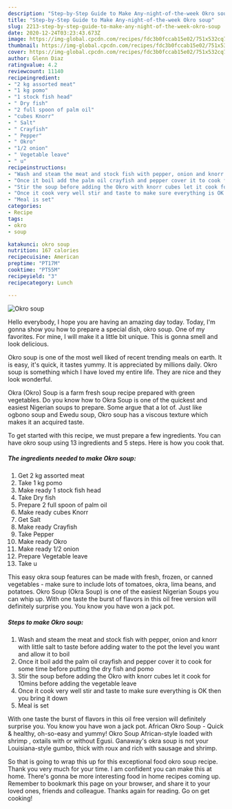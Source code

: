 ```yaml
---
description: "Step-by-Step Guide to Make Any-night-of-the-week Okro soup"
title: "Step-by-Step Guide to Make Any-night-of-the-week Okro soup"
slug: 2213-step-by-step-guide-to-make-any-night-of-the-week-okro-soup
date: 2020-12-24T03:23:43.673Z
image: https://img-global.cpcdn.com/recipes/fdc3b0fccab15e02/751x532cq70/okro-soup-recipe-main-photo.jpg
thumbnail: https://img-global.cpcdn.com/recipes/fdc3b0fccab15e02/751x532cq70/okro-soup-recipe-main-photo.jpg
cover: https://img-global.cpcdn.com/recipes/fdc3b0fccab15e02/751x532cq70/okro-soup-recipe-main-photo.jpg
author: Glenn Diaz
ratingvalue: 4.2
reviewcount: 11140
recipeingredient:
- "2 kg assorted meat"
- "1 kg pomo"
- "1 stock fish head"
- " Dry fish"
- "2 full spoon of palm oil"
- "cubes Knorr"
- " Salt"
- " Crayfish"
- " Pepper"
- " Okro"
- "1/2 onion"
- " Vegetable leave"
- " u"
recipeinstructions:
- "Wash and steam the meat and stock fish with pepper, onion and knorr with little salt to taste before adding water to the pot the level you want and allow it to boil"
- "Once it boil add the palm oil crayfish and pepper cover it to cook for some time before putting the dry fish and pomo"
- "Stir the soup before adding the Okro with knorr cubes let it cook for 10mins before adding the vegetable leave"
- "Once it cook very well stir and taste to make sure everything is OK then you bring it down"
- "Meal is set"
categories:
- Recipe
tags:
- okro
- soup

katakunci: okro soup 
nutrition: 167 calories
recipecuisine: American
preptime: "PT17M"
cooktime: "PT55M"
recipeyield: "3"
recipecategory: Lunch

---
```



![Okro soup](https://img-global.cpcdn.com/recipes/fdc3b0fccab15e02/751x532cq70/okro-soup-recipe-main-photo.jpg)

Hello everybody, I hope you are having an amazing day today. Today, I'm gonna show you how to prepare a special dish, okro soup. One of my favorites. For mine, I will make it a little bit unique. This is gonna smell and look delicious.

Okro soup is one of the most well liked of recent trending meals on earth. It is easy, it's quick, it tastes yummy. It is appreciated by millions daily. Okro soup is something which I have loved my entire life. They are nice and they look wonderful.

Okra (Okro) Soup is a farm fresh soup recipe prepared with green vegetables. Do you know how to Okra Soup is one of the quickest and easiest Nigerian soups to prepare. Some argue that a lot of. Just like ogbono soup and Ewedu soup, Okro soup has a viscous texture which makes it an acquired taste.


To get started with this recipe, we must prepare a few ingredients. You can have okro soup using 13 ingredients and 5 steps. Here is how you cook that.

<!--inarticleads1-->

##### The ingredients needed to make Okro soup:

1. Get 2 kg assorted meat
1. Take 1 kg pomo
1. Make ready 1 stock fish head
1. Take  Dry fish
1. Prepare 2 full spoon of palm oil
1. Make ready cubes Knorr
1. Get  Salt
1. Make ready  Crayfish
1. Take  Pepper
1. Make ready  Okro
1. Make ready 1/2 onion
1. Prepare  Vegetable leave
1. Take  u


This easy okra soup features can be made with fresh, frozen, or canned vegetables - make sure to include lots of tomatoes, okra, lima beans, and potatoes. Okro Soup (Okra Soup) is one of the easiest Nigerian Soups you can whip up. With one taste the burst of flavors in this oil free version will definitely surprise you. You know you have won a jack pot. 

<!--inarticleads2-->

##### Steps to make Okro soup:

1. Wash and steam the meat and stock fish with pepper, onion and knorr with little salt to taste before adding water to the pot the level you want and allow it to boil
1. Once it boil add the palm oil crayfish and pepper cover it to cook for some time before putting the dry fish and pomo
1. Stir the soup before adding the Okro with knorr cubes let it cook for 10mins before adding the vegetable leave
1. Once it cook very well stir and taste to make sure everything is OK then you bring it down
1. Meal is set


With one taste the burst of flavors in this oil free version will definitely surprise you. You know you have won a jack pot. African Okro Soup - Quick &amp; healthy, oh-so-easy and yummy! Okro Soup African-style loaded with shrimp , oxtails with or without Egusi. Ganaway&#39;s okra soup is not your Louisiana-style gumbo, thick with roux and rich with sausage and shrimp. 

So that is going to wrap this up for this exceptional food okro soup recipe. Thank you very much for your time. I am confident you can make this at home. There's gonna be more interesting food in home recipes coming up. Remember to bookmark this page on your browser, and share it to your loved ones, friends and colleague. Thanks again for reading. Go on get cooking!
